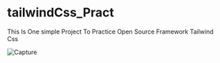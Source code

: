 # tailwindCss_Pract
This Is One simple Project To Practice Open Source Framework Tailwind Css

![Capture](https://github.com/Med124s/tailwindCss_Pract/assets/77217223/18285355-8920-49b9-b0a3-7d30566ef601)
